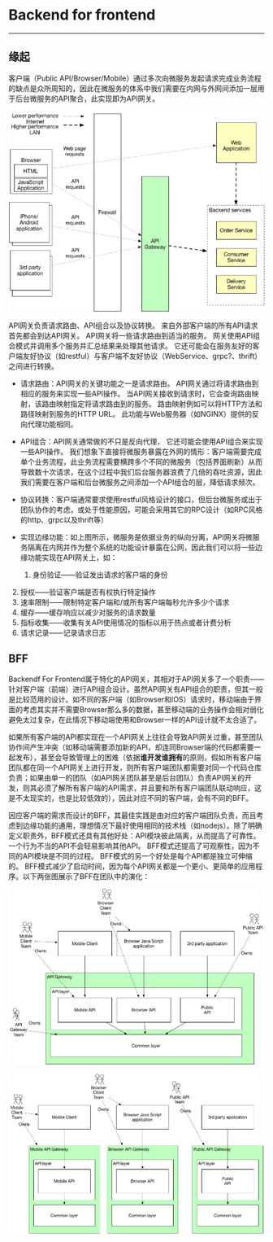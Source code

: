 # Backend for frontend

---

## 缘起

客户端（Public API/Browser/Mobile）通过多次向微服务发起请求完成业务流程的缺点是众所周知的，因此在微服务的体系中我们需要在内网与外网间添加一层用于后台微服务的API聚合，此实现即为API网关。

![img](images/Richardson_tAGP_01.png)

API网关负责请求路由、API组合以及协议转换。 来自外部客户端的所有API请求首先都会到达API网关。 API网关将一些请求路由到适当的服务。 网关使用API组合模式并调用多个服务并汇总结果来处理其他请求。 它还可能会在服务友好的客户端友好协议（如restful）与客户端不友好协议（WebService、grpc?、thrift）之间进行转换。

* 请求路由：API网关的关键功能之一是请求路由。 API网关通过将请求路由到相应的服务来实现一些API操作。 当API网关接收到请求时，它会查询路由映射，该路由映射指定将请求路由到的服务。 路由映射例如可以将HTTP方法和路径映射到服务的HTTP URL。 此功能与Web服务器（如NGINX）提供的反向代理功能相同。

* API组合：API网关通常做的不只是反向代理， 它还可能会使用API组合来实现一些API操作。 我们想象下直接将微服务暴露在外网的情形：客户端需要完成单个业务流程，此业务流程需要横跨多个不同的微服务（包括界面刷新）从而导致数十次请求，在这个过程中我们后台服务器浪费了几倍的吞吐资源，因此我们需要在客户端和后台微服务之间添加一个API组合的层，降低请求频次。

* 协议转换：客户端通常要求使用restful风格设计的接口，但后台微服务或出于团队协作的考虑，或处于性能原因，可能会采用其它的RPC设计（如RPC风格的http、grpc以及thrift等）

* 实现边缘功能：如上图所示，微服务是依据业务的纵向分离，API网关将微服务隔离在内网并作为整个系统的功能设计暴露在公网，因此我们可以将一些边缘功能实现在API网关上，如：

  1. 身份验证——验证发出请求的客户端的身份
2. 授权——验证客户端是否有权执行特定操作
  3. 速率限制——限制特定客户端和/或所有客户端每秒允许多少个请求
4. 缓存——缓存响应以减少对服务的请求数量
  5. 指标收集——收集有关API使用情况的指标以用于热点或者计费分析
6. 请求记录——记录请求日志

## BFF

Backendf For Frontend属于特化的API网关，其相对于API网关多了一个职责——针对客户端（前端）进行API组合设计。虽然API网关有API组合的职责，但其一般是比较范用的设计。如不同的客户端（如Browser和IOS）请求时，移动端由于界面的考虑其实并不需要Browser那么多的数据，甚至移动端的业务操作会相对弱化避免太过复杂，在此情况下移动端使用和Browser一样的API设计就不太合适了。

如果所有客户端的API都实现在一个API网关上往往会导致API网关过重，甚至团队协作间产生冲突（如移动端需要添加新的API，却连同Browser端的代码都需要一起发布），甚至会导致管理上的困难（依据**谁开发谁拥有**的原则，假如所有客户端团队都在同一个API网关上进行开发，则所有客户端团队都需要对同一个代码仓库负责；如果由单一的团队（如API网关团队甚至是后台团队）负责API网关的开发，则其必须了解所有客户端的API需求，并且要和所有客户端团队联动响应，这是不太现实的，也是比较低效的），因此对应不同的客户端，会有不同的BFF。

因应客户端的需求而设计的BFF，其最佳实践是由对应的客户端团队负责，而且考虑到边缘功能的通用，理想情况下最好使用相同的技术栈（如nodejs）。除了明确定义职责外，BFF模式还具有其他好处：API模块彼此隔离，从而提高了可靠性。 一个行为不当的API不会轻易影响其他API。 BFF模式还提高了可观察性，因为不同的API模块是不同的过程。 BFF模式的另一个好处是每个API都是独立可伸缩的。 BFF模式减少了启动时间，因为每个API网关都是一个更小、更简单的应用程序。以下两张图展示了BFF在团队中的演化：

![img](images/Richardson_tAGP_04.png)

![img](images/Richardson_tAGP_05.png)